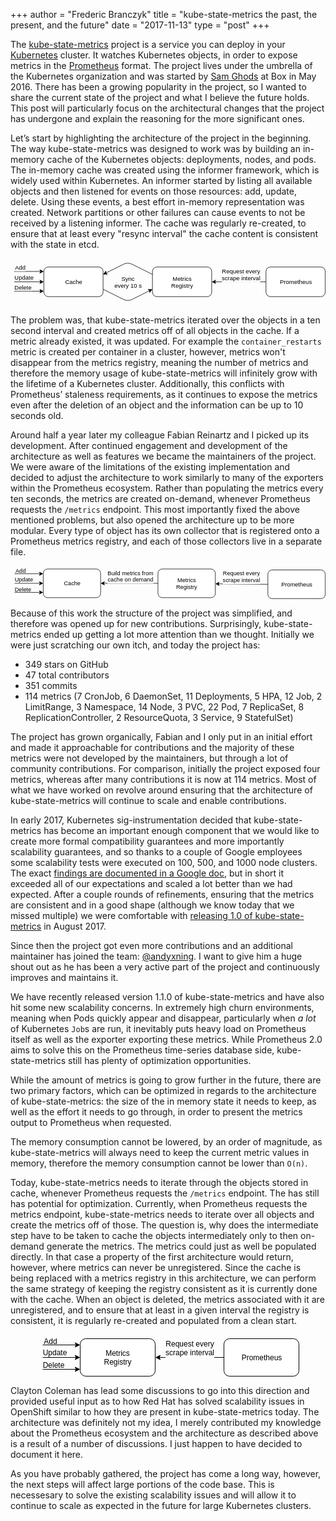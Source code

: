 +++
author = "Frederic Branczyk"
title = "kube-state-metrics the past, the present, and the future"
date = "2017-11-13"
type = "post"
+++

The [kube-state-metrics](https://github.com/kubernetes/kube-state-metrics) project is a service you can deploy in your [Kubernetes](https://kubernetes.io/) cluster. It watches Kubernetes objects, in order to expose metrics in the [Prometheus](https://prometheus.io/) format. The project lives under the umbrella of the Kubernetes organization and was started by [Sam Ghods](https://twitter.com/theghodss) at Box in May 2016. There has been a growing popularity in the project, so I wanted to share the current state of the project and what I believe the future holds. This post will particularly focus on the architectural changes that the project has undergone and explain the reasoning for the more significant ones.

Let’s start by highlighting the architecture of the project in the beginning. The way kube-state-metrics was designed to work was by building an in-memory cache of the Kubernetes objects: deployments, nodes, and pods. The in-memory cache was created using the informer framework, which is widely used within Kubernetes. An informer started by listing all available objects and then listened for events on those resources: add, update, delete. Using these events, a best effort in-memory representation was created. Network partitions or other failures can cause events to not be received by a listening informer. The cache was regularly re-created, to ensure that at least every "resync interval" the cache content is consistent with the state in etcd.

<svg xmlns="http://www.w3.org/2000/svg" xmlns:xlink="http://www.w3.org/1999/xlink" width="638px" version="1.1" viewBox="0 0 638 96" style="max-width:100%;max-height:96px;display:block;margin:auto;"><defs/><g transform="translate(0.5,0.5)"><rect x="67" y="17" width="120" height="60" rx="9" ry="9" fill="#ffffff" stroke="#000000" pointer-events="none"/><g transform="translate(109.5,40.5)"><switch><foreignObject style="overflow:visible;" pointer-events="all" width="35" height="12" requiredFeatures="http://www.w3.org/TR/SVG11/feature#Extensibility"><div xmlns="http://www.w3.org/1999/xhtml" style="display: inline-block; font-size: 12px; font-family: Helvetica; color: rgb(0, 0, 0); line-height: 1.2; vertical-align: top; width: 36px; white-space: nowrap; word-wrap: normal; text-align: center;"><div xmlns="http://www.w3.org/1999/xhtml" style="display:inline-block;text-align:inherit;text-decoration:inherit;">Cache</div></div></foreignObject><text x="18" y="12" fill="#000000" text-anchor="middle" font-size="12px" font-family="Helvetica">Cache</text></switch></g><path d="M 7 47 L 60.63 47" fill="none" stroke="#000000" stroke-miterlimit="10" pointer-events="none"/><path d="M 65.88 47 L 58.88 50.5 L 60.63 47 L 58.88 43.5 Z" fill="#000000" stroke="#000000" stroke-miterlimit="10" pointer-events="none"/><g transform="translate(7.5,31.5)"><switch><foreignObject style="overflow:visible;" pointer-events="all" width="39" height="12" requiredFeatures="http://www.w3.org/TR/SVG11/feature#Extensibility"><div xmlns="http://www.w3.org/1999/xhtml" style="display: inline-block; font-size: 12px; font-family: Helvetica; color: rgb(0, 0, 0); line-height: 1.2; vertical-align: top; white-space: nowrap; text-align: center;"><div xmlns="http://www.w3.org/1999/xhtml" style="display:inline-block;text-align:inherit;text-decoration:inherit;background-color:#ffffff;">Update</div></div></foreignObject><text x="20" y="12" fill="#000000" text-anchor="middle" font-size="12px" font-family="Helvetica">Update</text></switch></g><path d="M 7 66 L 60.63 66" fill="none" stroke="#000000" stroke-miterlimit="10" pointer-events="none"/><path d="M 65.88 66 L 58.88 69.5 L 60.63 66 L 58.88 62.5 Z" fill="#000000" stroke="#000000" stroke-miterlimit="10" pointer-events="none"/><g transform="translate(7.5,51.5)"><switch><foreignObject style="overflow:visible;" pointer-events="all" width="35" height="12" requiredFeatures="http://www.w3.org/TR/SVG11/feature#Extensibility"><div xmlns="http://www.w3.org/1999/xhtml" style="display: inline-block; font-size: 12px; font-family: Helvetica; color: rgb(0, 0, 0); line-height: 1.2; vertical-align: top; white-space: nowrap; text-align: center;"><div xmlns="http://www.w3.org/1999/xhtml" style="display:inline-block;text-align:inherit;text-decoration:inherit;background-color:#ffffff;">Delete</div></div></foreignObject><text x="18" y="12" fill="#000000" text-anchor="middle" font-size="12px" font-family="Helvetica">Delete</text></switch></g><path d="M 7 26 L 60.63 26" fill="none" stroke="#000000" stroke-miterlimit="10" pointer-events="none"/><path d="M 65.88 26 L 58.88 29.5 L 60.63 26 L 58.88 22.5 Z" fill="#000000" stroke="#000000" stroke-miterlimit="10" pointer-events="none"/><g transform="translate(8.5,11.5)"><switch><foreignObject style="overflow:visible;" pointer-events="all" width="22" height="12" requiredFeatures="http://www.w3.org/TR/SVG11/feature#Extensibility"><div xmlns="http://www.w3.org/1999/xhtml" style="display: inline-block; font-size: 12px; font-family: Helvetica; color: rgb(0, 0, 0); line-height: 1.2; vertical-align: top; white-space: nowrap; text-align: center;"><div xmlns="http://www.w3.org/1999/xhtml" style="display:inline-block;text-align:inherit;text-decoration:inherit;background-color:#ffffff;">Add</div></div></foreignObject><text x="11" y="12" fill="#000000" text-anchor="middle" font-size="12px" font-family="Helvetica">Add</text></switch></g><rect x="287" y="17" width="120" height="60" rx="9" ry="9" fill="#ffffff" stroke="#000000" pointer-events="none"/><g transform="translate(324.5,33.5)"><switch><foreignObject style="overflow:visible;" pointer-events="all" width="44" height="26" requiredFeatures="http://www.w3.org/TR/SVG11/feature#Extensibility"><div xmlns="http://www.w3.org/1999/xhtml" style="display: inline-block; font-size: 12px; font-family: Helvetica; color: rgb(0, 0, 0); line-height: 1.2; vertical-align: top; width: 45px; white-space: nowrap; word-wrap: normal; text-align: center;"><div xmlns="http://www.w3.org/1999/xhtml" style="display:inline-block;text-align:inherit;text-decoration:inherit;">Metrics<div>Registry</div></div></div></foreignObject><text x="22" y="19" fill="#000000" text-anchor="middle" font-size="12px" font-family="Helvetica">[Not supported by viewer]</text></switch></g><path d="M 187 62 L 228.06 82.53 Q 237 87 245.94 82.53 L 281.3 64.85" fill="none" stroke="#000000" stroke-miterlimit="10" pointer-events="none"/><path d="M 286 62.5 L 281.3 68.76 L 281.3 64.85 L 278.17 62.5 Z" fill="#000000" stroke="#000000" stroke-miterlimit="10" pointer-events="none"/><path d="M 287 32 L 245.94 11.47 Q 237 7 228.06 11.47 L 192.7 29.15" fill="none" stroke="#000000" stroke-miterlimit="10" pointer-events="none"/><path d="M 188 31.5 L 192.7 25.24 L 192.7 29.15 L 195.83 31.5 Z" fill="#000000" stroke="#000000" stroke-miterlimit="10" pointer-events="none"/><g transform="translate(209.5,33.5)"><switch><foreignObject style="overflow:visible;" pointer-events="all" width="55" height="26" requiredFeatures="http://www.w3.org/TR/SVG11/feature#Extensibility"><div xmlns="http://www.w3.org/1999/xhtml" style="display: inline-block; font-size: 12px; font-family: Helvetica; color: rgb(0, 0, 0); line-height: 1.2; vertical-align: top; width: 56px; white-space: nowrap; word-wrap: normal; text-align: center;"><div xmlns="http://www.w3.org/1999/xhtml" style="display:inline-block;text-align:inherit;text-decoration:inherit;">Sync<div>every 10 s</div></div></div></foreignObject><text x="28" y="19" fill="#000000" text-anchor="middle" font-size="12px" font-family="Helvetica">[Not supported by viewer]</text></switch></g><rect x="517" y="17" width="120" height="60" rx="9" ry="9" fill="#ffffff" stroke="#000000" pointer-events="none"/><g transform="translate(544.5,40.5)"><switch><foreignObject style="overflow:visible;" pointer-events="all" width="65" height="12" requiredFeatures="http://www.w3.org/TR/SVG11/feature#Extensibility"><div xmlns="http://www.w3.org/1999/xhtml" style="display: inline-block; font-size: 12px; font-family: Helvetica; color: rgb(0, 0, 0); line-height: 1.2; vertical-align: top; width: 66px; white-space: nowrap; word-wrap: normal; text-align: center;"><div xmlns="http://www.w3.org/1999/xhtml" style="display:inline-block;text-align:inherit;text-decoration:inherit;">Prometheus</div></div></foreignObject><text x="33" y="12" fill="#000000" text-anchor="middle" font-size="12px" font-family="Helvetica">Prometheus</text></switch></g><path d="M 517 47 L 413.37 47" fill="none" stroke="#000000" stroke-miterlimit="10" pointer-events="none"/><path d="M 408.12 47 L 415.12 43.5 L 413.37 47 L 415.12 50.5 Z" fill="#000000" stroke="#000000" stroke-miterlimit="10" pointer-events="none"/><g transform="translate(427.5,18.5)"><switch><foreignObject style="overflow:visible;" pointer-events="all" width="80" height="26" requiredFeatures="http://www.w3.org/TR/SVG11/feature#Extensibility"><div xmlns="http://www.w3.org/1999/xhtml" style="display: inline-block; font-size: 12px; font-family: Helvetica; color: rgb(0, 0, 0); line-height: 1.2; vertical-align: top; white-space: nowrap; text-align: center;"><div xmlns="http://www.w3.org/1999/xhtml" style="display:inline-block;text-align:inherit;text-decoration:inherit;background-color:#ffffff;">Request every<div>scrape interval</div></div></div></foreignObject><text x="40" y="19" fill="#000000" text-anchor="middle" font-size="12px" font-family="Helvetica">[Not supported by viewer]</text></switch></g></g></svg>

The problem was, that kube-state-metrics iterated over the objects in a ten second interval and created metrics off of all objects in the cache. If a metric already existed, it was updated. For example the `container_restarts` metric is created per container in a cluster, however, metrics won't disappear from the metrics registry, meaning the number of metrics and therefore the memory usage of kube-state-metrics will infinitely grow with the lifetime of a Kubernetes cluster. Additionally, this conflicts with Prometheus’ staleness requirements, as it continues to expose the metrics even after the deletion of an object and the information can be up to 10 seconds old.

Around half a year later my colleague Fabian Reinartz and I picked up its development. After continued engagement and development of the architecture as well as features we became the maintainers of the project. We were aware of the limitations of the existing implementation and decided to adjust the architecture to work similarly to many of the exporters within the Prometheus ecosystem. Rather than populating the metrics every ten seconds, the metrics are created on-demand, whenever Prometheus requests the `/metrics` endpoint. This most importantly fixed the above mentioned problems, but also opened the architecture up to be more modular. Every type of object has its own collector that is registered onto a Prometheus metrics registry, and each of those collectors live in a separate file.

<svg xmlns="http://www.w3.org/2000/svg" xmlns:xlink="http://www.w3.org/1999/xlink" width="659px" version="1.1" viewBox="0 0 659 69" style="max-width:100%;max-height:69px;display:block;margin:auto;"><defs/><g transform="translate(0.5,0.5)"><rect x="68" y="6" width="120" height="60" rx="9" ry="9" fill="#ffffff" stroke="#000000" pointer-events="none"/><g transform="translate(110.5,29.5)"><switch><foreignObject style="overflow:visible;" pointer-events="all" width="35" height="12" requiredFeatures="http://www.w3.org/TR/SVG11/feature#Extensibility"><div xmlns="http://www.w3.org/1999/xhtml" style="display: inline-block; font-size: 12px; font-family: Helvetica; color: rgb(0, 0, 0); line-height: 1.2; vertical-align: top; width: 36px; white-space: nowrap; word-wrap: normal; text-align: center;"><div xmlns="http://www.w3.org/1999/xhtml" style="display:inline-block;text-align:inherit;text-decoration:inherit;">Cache</div></div></foreignObject><text x="18" y="12" fill="#000000" text-anchor="middle" font-size="12px" font-family="Helvetica">Cache</text></switch></g><path d="M 8 36 L 61.63 36" fill="none" stroke="#000000" stroke-miterlimit="10" pointer-events="none"/><path d="M 66.88 36 L 59.88 39.5 L 61.63 36 L 59.88 32.5 Z" fill="#000000" stroke="#000000" stroke-miterlimit="10" pointer-events="none"/><path d="M 8 55 L 61.63 55" fill="none" stroke="#000000" stroke-miterlimit="10" pointer-events="none"/><path d="M 66.88 55 L 59.88 58.5 L 61.63 55 L 59.88 51.5 Z" fill="#000000" stroke="#000000" stroke-miterlimit="10" pointer-events="none"/><path d="M 8 16 L 61.63 16" fill="none" stroke="#000000" stroke-miterlimit="10" pointer-events="none"/><path d="M 66.88 16 L 59.88 19.5 L 61.63 16 L 59.88 12.5 Z" fill="#000000" stroke="#000000" stroke-miterlimit="10" pointer-events="none"/><g transform="translate(9.5,3.5)"><switch><foreignObject style="overflow:visible;" pointer-events="all" width="21" height="12" requiredFeatures="http://www.w3.org/TR/SVG11/feature#Extensibility"><div xmlns="http://www.w3.org/1999/xhtml" style="display: inline-block; font-size: 12px; font-family: Helvetica; color: rgb(0, 0, 0); line-height: 1.2; vertical-align: top; width: 22px; white-space: nowrap; word-wrap: normal; text-align: center;"><div xmlns="http://www.w3.org/1999/xhtml" style="display:inline-block;text-align:inherit;text-decoration:inherit;"><div style="text-align: left"><span>Add</span></div></div></div></foreignObject><text x="11" y="12" fill="#000000" text-anchor="middle" font-size="12px" font-family="Helvetica">[Not supported by viewer]</text></switch></g><g transform="translate(7.5,21.5)"><switch><foreignObject style="overflow:visible;" pointer-events="all" width="39" height="12" requiredFeatures="http://www.w3.org/TR/SVG11/feature#Extensibility"><div xmlns="http://www.w3.org/1999/xhtml" style="display: inline-block; font-size: 12px; font-family: Helvetica; color: rgb(0, 0, 0); line-height: 1.2; vertical-align: top; width: 40px; white-space: nowrap; word-wrap: normal; text-align: center;"><div xmlns="http://www.w3.org/1999/xhtml" style="display:inline-block;text-align:inherit;text-decoration:inherit;"><div style="text-align: left"><span>Update</span></div></div></div></foreignObject><text x="20" y="12" fill="#000000" text-anchor="middle" font-size="12px" font-family="Helvetica">[Not supported by viewer]</text></switch></g><g transform="translate(7.5,41.5)"><switch><foreignObject style="overflow:visible;" pointer-events="all" width="35" height="12" requiredFeatures="http://www.w3.org/TR/SVG11/feature#Extensibility"><div xmlns="http://www.w3.org/1999/xhtml" style="display: inline-block; font-size: 12px; font-family: Helvetica; color: rgb(0, 0, 0); line-height: 1.2; vertical-align: top; width: 36px; white-space: nowrap; word-wrap: normal; text-align: center;"><div xmlns="http://www.w3.org/1999/xhtml" style="display:inline-block;text-align:inherit;text-decoration:inherit;"><div style="text-align: left"><span>Delete</span></div></div></div></foreignObject><text x="18" y="12" fill="#000000" text-anchor="middle" font-size="12px" font-family="Helvetica">[Not supported by viewer]</text></switch></g><rect x="308" y="6" width="120" height="60" rx="9" ry="9" fill="#ffffff" stroke="#000000" pointer-events="none"/><g transform="translate(345.5,22.5)"><switch><foreignObject style="overflow:visible;" pointer-events="all" width="44" height="26" requiredFeatures="http://www.w3.org/TR/SVG11/feature#Extensibility"><div xmlns="http://www.w3.org/1999/xhtml" style="display: inline-block; font-size: 12px; font-family: Helvetica; color: rgb(0, 0, 0); line-height: 1.2; vertical-align: top; width: 45px; white-space: nowrap; word-wrap: normal; text-align: center;"><div xmlns="http://www.w3.org/1999/xhtml" style="display:inline-block;text-align:inherit;text-decoration:inherit;">Metrics<div>Registry</div></div></div></foreignObject><text x="22" y="19" fill="#000000" text-anchor="middle" font-size="12px" font-family="Helvetica">[Not supported by viewer]</text></switch></g><path d="M 308 36 L 194.37 36" fill="none" stroke="#000000" stroke-miterlimit="10" pointer-events="none"/><path d="M 189.12 36 L 196.12 32.5 L 194.37 36 L 196.12 39.5 Z" fill="#000000" stroke="#000000" stroke-miterlimit="10" pointer-events="none"/><g transform="translate(202.5,7.5)"><switch><foreignObject style="overflow:visible;" pointer-events="all" width="96" height="26" requiredFeatures="http://www.w3.org/TR/SVG11/feature#Extensibility"><div xmlns="http://www.w3.org/1999/xhtml" style="display: inline-block; font-size: 12px; font-family: Helvetica; color: rgb(0, 0, 0); line-height: 1.2; vertical-align: top; white-space: nowrap; text-align: center;"><div xmlns="http://www.w3.org/1999/xhtml" style="display:inline-block;text-align:inherit;text-decoration:inherit;background-color:#ffffff;">Build metrics from<div>cache on demand</div></div></div></foreignObject><text x="48" y="19" fill="#000000" text-anchor="middle" font-size="12px" font-family="Helvetica">[Not supported by viewer]</text></switch></g><rect x="538" y="8" width="120" height="60" rx="9" ry="9" fill="#ffffff" stroke="#000000" pointer-events="none"/><g transform="translate(565.5,31.5)"><switch><foreignObject style="overflow:visible;" pointer-events="all" width="65" height="12" requiredFeatures="http://www.w3.org/TR/SVG11/feature#Extensibility"><div xmlns="http://www.w3.org/1999/xhtml" style="display: inline-block; font-size: 12px; font-family: Helvetica; color: rgb(0, 0, 0); line-height: 1.2; vertical-align: top; width: 66px; white-space: nowrap; word-wrap: normal; text-align: center;"><div xmlns="http://www.w3.org/1999/xhtml" style="display:inline-block;text-align:inherit;text-decoration:inherit;">Prometheus</div></div></foreignObject><text x="33" y="12" fill="#000000" text-anchor="middle" font-size="12px" font-family="Helvetica">Prometheus</text></switch></g><path d="M 538 38 L 434.37 37.06" fill="none" stroke="#000000" stroke-miterlimit="10" pointer-events="none"/><path d="M 429.12 37.01 L 436.15 33.57 L 434.37 37.06 L 436.09 40.57 Z" fill="#000000" stroke="#000000" stroke-miterlimit="10" pointer-events="none"/><g transform="translate(443.5,8.5)"><switch><foreignObject style="overflow:visible;" pointer-events="all" width="78" height="26" requiredFeatures="http://www.w3.org/TR/SVG11/feature#Extensibility"><div xmlns="http://www.w3.org/1999/xhtml" style="display: inline-block; font-size: 12px; font-family: Helvetica; color: rgb(0, 0, 0); line-height: 1.2; vertical-align: top; white-space: nowrap; text-align: center;"><div xmlns="http://www.w3.org/1999/xhtml" style="display:inline-block;text-align:inherit;text-decoration:inherit;background-color:#ffffff;">Request every<div>scrape interval</div></div></div></foreignObject><text x="39" y="19" fill="#000000" text-anchor="middle" font-size="12px" font-family="Helvetica">[Not supported by viewer]</text></switch></g></g></svg>

Because of this work the structure of the project was simplified, and therefore was opened up for new contributions. Surprisingly, kube-state-metrics ended up getting a lot more attention than we thought. Initially we were just scratching our own itch, and today the project has:

* 349 stars on GitHub
* 47 total contributors
* 351 commits
* 114 metrics (7 CronJob, 6 DaemonSet, 11 Deployments, 5 HPA, 12 Job, 2 LimitRange, 3 Namespace, 14 Node, 3 PVC, 22 Pod, 7 ReplicaSet, 8 ReplicationController, 2 ResourceQuota, 3 Service, 9 StatefulSet)

The project has grown organically, Fabian and I only put in an initial effort and made it approachable for contributions and the majority of these metrics were not developed by the maintainers, but through a lot of community contributions. For comparison, initially the project exposed four metrics, whereas after many contributions it is now at 114 metrics. Most of what we have worked on revolve around ensuring that the architecture of kube-state-metrics will continue to scale and enable contributions.

In early 2017, Kubernetes sig-instrumentation decided that kube-state-metrics has become an important enough component that we would like to create more formal compatibility guarantees and more importantly scalability guarantees, and so thanks to a couple of Google employees some scalability tests were executed on 100, 500, and 1000 node clusters. The exact [findings are documented in a Google doc](https://docs.google.com/document/d/1hm5XrM9dYYY085yOnmMDXu074E4RxjM7R5FS4-WOflo/edit?usp=sharing), but in short it exceeded all of our expectations and scaled a lot better than we had expected. After a couple rounds of refinements, ensuring that the metrics are consistent and in a good shape (although we know today that we missed multiple) we were comfortable with [releasing 1.0 of kube-state-metrics](https://github.com/kubernetes/kube-state-metrics/releases/tag/v1.0.0) in August 2017.

Since then the project got even more contributions and an additional maintainer has joined the team: [@andyxning](https://github.com/andyxning). I want to give him a huge shout out as he has been a very active part of the project and continuously improves and maintains it.

We have recently released version 1.1.0 of kube-state-metrics and have also hit some new scalability concerns. In extremely high churn environments, meaning when Pods quickly appear and disappear, particularly when _a lot_ of Kubernetes `Job`s are run, it inevitably puts heavy load on Prometheus itself as well as the exporter exporting these metrics. While Prometheus 2.0 aims to solve this on the Prometheus time-series database side, kube-state-metrics still has plenty of optimization opportunities.

While the amount of metrics is going to grow further in the future, there are two primary factors, which can be optimized in regards to the architecture of kube-state-metrics: the size of the in memory state it needs to keep, as well as the effort it needs to go through, in order to present the metrics output to Prometheus when requested.

The memory consumption cannot be lowered, by an order of magnitude, as kube-state-metrics will always need to keep the current metric values in memory, therefore the memory consumption cannot be lower than `O(n)`.

Today, kube-state-metrics needs to iterate through the objects stored in cache, whenever Prometheus requests the `/metrics` endpoint. The has still has potential for optimization. Currently, when Prometheus requests the metrics endpoint, kube-state-metrics needs to iterate over all objects and create the metrics off of those. The question is, why does the intermediate step have to be taken to cache the objects intermediately only to then on-demand generate the metrics. The metrics could just as well be populated directly. In that case a property of the first architecture would return, however, where metrics can never be unregistered. Since the cache is being replaced with a metrics registry in this architecture, we can perform the same strategy of keeping the registry consistent as it is currently done with the cache. When an object is deleted, the metrics associated with it are unregistered, and to ensure that at least in a given interval the registry is consistent, it is regularly re-created and populated from a clean start.

<svg xmlns="http://www.w3.org/2000/svg" xmlns:xlink="http://www.w3.org/1999/xlink" width="419px" version="1.1" viewBox="0 0 419 67" style="max-width:100%;max-height:67px;display:block;margin:auto;"><defs/><g transform="translate(0.5,0.5)"><rect x="68" y="6" width="120" height="60" rx="9" ry="9" fill="#ffffff" stroke="#000000" pointer-events="none"/><g transform="translate(105.5,22.5)"><switch><foreignObject style="overflow:visible;" pointer-events="all" width="44" height="26" requiredFeatures="http://www.w3.org/TR/SVG11/feature#Extensibility"><div xmlns="http://www.w3.org/1999/xhtml" style="display: inline-block; font-size: 12px; font-family: Helvetica; color: rgb(0, 0, 0); line-height: 1.2; vertical-align: top; width: 45px; white-space: nowrap; word-wrap: normal; text-align: center;"><div xmlns="http://www.w3.org/1999/xhtml" style="display:inline-block;text-align:inherit;text-decoration:inherit;">Metrics<div>Registry</div></div></div></foreignObject><text x="22" y="19" fill="#000000" text-anchor="middle" font-size="12px" font-family="Helvetica">[Not supported by viewer]</text></switch></g><path d="M 8 36 L 61.63 36" fill="none" stroke="#000000" stroke-miterlimit="10" pointer-events="none"/><path d="M 66.88 36 L 59.88 39.5 L 61.63 36 L 59.88 32.5 Z" fill="#000000" stroke="#000000" stroke-miterlimit="10" pointer-events="none"/><path d="M 8 55 L 61.63 55" fill="none" stroke="#000000" stroke-miterlimit="10" pointer-events="none"/><path d="M 66.88 55 L 59.88 58.5 L 61.63 55 L 59.88 51.5 Z" fill="#000000" stroke="#000000" stroke-miterlimit="10" pointer-events="none"/><path d="M 8 16 L 61.63 16" fill="none" stroke="#000000" stroke-miterlimit="10" pointer-events="none"/><path d="M 66.88 16 L 59.88 19.5 L 61.63 16 L 59.88 12.5 Z" fill="#000000" stroke="#000000" stroke-miterlimit="10" pointer-events="none"/><g transform="translate(9.5,3.5)"><switch><foreignObject style="overflow:visible;" pointer-events="all" width="21" height="12" requiredFeatures="http://www.w3.org/TR/SVG11/feature#Extensibility"><div xmlns="http://www.w3.org/1999/xhtml" style="display: inline-block; font-size: 12px; font-family: Helvetica; color: rgb(0, 0, 0); line-height: 1.2; vertical-align: top; width: 22px; white-space: nowrap; word-wrap: normal; text-align: center;"><div xmlns="http://www.w3.org/1999/xhtml" style="display:inline-block;text-align:inherit;text-decoration:inherit;"><div style="text-align: left"><span>Add</span></div></div></div></foreignObject><text x="11" y="12" fill="#000000" text-anchor="middle" font-size="12px" font-family="Helvetica">[Not supported by viewer]</text></switch></g><g transform="translate(7.5,21.5)"><switch><foreignObject style="overflow:visible;" pointer-events="all" width="39" height="12" requiredFeatures="http://www.w3.org/TR/SVG11/feature#Extensibility"><div xmlns="http://www.w3.org/1999/xhtml" style="display: inline-block; font-size: 12px; font-family: Helvetica; color: rgb(0, 0, 0); line-height: 1.2; vertical-align: top; width: 40px; white-space: nowrap; word-wrap: normal; text-align: center;"><div xmlns="http://www.w3.org/1999/xhtml" style="display:inline-block;text-align:inherit;text-decoration:inherit;"><div style="text-align: left"><span>Update</span></div></div></div></foreignObject><text x="20" y="12" fill="#000000" text-anchor="middle" font-size="12px" font-family="Helvetica">[Not supported by viewer]</text></switch></g><g transform="translate(7.5,41.5)"><switch><foreignObject style="overflow:visible;" pointer-events="all" width="35" height="12" requiredFeatures="http://www.w3.org/TR/SVG11/feature#Extensibility"><div xmlns="http://www.w3.org/1999/xhtml" style="display: inline-block; font-size: 12px; font-family: Helvetica; color: rgb(0, 0, 0); line-height: 1.2; vertical-align: top; width: 36px; white-space: nowrap; word-wrap: normal; text-align: center;"><div xmlns="http://www.w3.org/1999/xhtml" style="display:inline-block;text-align:inherit;text-decoration:inherit;"><div style="text-align: left"><span>Delete</span></div></div></div></foreignObject><text x="18" y="12" fill="#000000" text-anchor="middle" font-size="12px" font-family="Helvetica">[Not supported by viewer]</text></switch></g><rect x="298" y="6" width="120" height="60" rx="9" ry="9" fill="#ffffff" stroke="#000000" pointer-events="none"/><g transform="translate(325.5,29.5)"><switch><foreignObject style="overflow:visible;" pointer-events="all" width="65" height="12" requiredFeatures="http://www.w3.org/TR/SVG11/feature#Extensibility"><div xmlns="http://www.w3.org/1999/xhtml" style="display: inline-block; font-size: 12px; font-family: Helvetica; color: rgb(0, 0, 0); line-height: 1.2; vertical-align: top; width: 66px; white-space: nowrap; word-wrap: normal; text-align: center;"><div xmlns="http://www.w3.org/1999/xhtml" style="display:inline-block;text-align:inherit;text-decoration:inherit;">Prometheus</div></div></foreignObject><text x="33" y="12" fill="#000000" text-anchor="middle" font-size="12px" font-family="Helvetica">Prometheus</text></switch></g><path d="M 298 36 L 194.37 36" fill="none" stroke="#000000" stroke-miterlimit="10" pointer-events="none"/><path d="M 189.12 36 L 196.12 32.5 L 194.37 36 L 196.12 39.5 Z" fill="#000000" stroke="#000000" stroke-miterlimit="10" pointer-events="none"/><g transform="translate(204.5,7.5)"><switch><foreignObject style="overflow:visible;" pointer-events="all" width="78" height="26" requiredFeatures="http://www.w3.org/TR/SVG11/feature#Extensibility"><div xmlns="http://www.w3.org/1999/xhtml" style="display: inline-block; font-size: 12px; font-family: Helvetica; color: rgb(0, 0, 0); line-height: 1.2; vertical-align: top; white-space: nowrap; text-align: center;"><div xmlns="http://www.w3.org/1999/xhtml" style="display:inline-block;text-align:inherit;text-decoration:inherit;background-color:#ffffff;">Request every<div>scrape interval</div></div></div></foreignObject><text x="39" y="19" fill="#000000" text-anchor="middle" font-size="12px" font-family="Helvetica">[Not supported by viewer]</text></switch></g></g></svg>

Clayton Coleman has lead some discussions to go into this direction and provided useful input as to how Red Hat has solved scalability issues in OpenShift similar to how they are present in kube-state-metrics today. The architecture was definitely not my idea, I merely contributed my knowledge about the Prometheus ecosystem and the architecture as described above is a result of a number of discussions. I just happen to have decided to document it here.

As you have probably gathered, the project has come a long way, however, the next steps will affect large portions of the code base. This is necessesary to solve the existing scalability issues and will allow it to continue to scale as expected in the future for large Kubernetes clusters.
